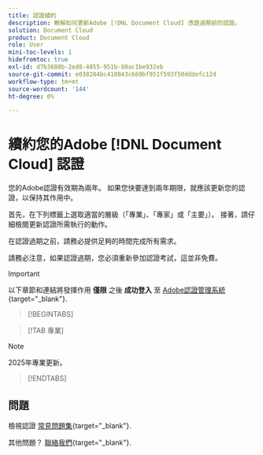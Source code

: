 ```yaml
---
title: 認證續約
description: 瞭解如何更新Adobe [!DNL Document Cloud] 憑證過期前的認證。
solution: Document Cloud
product: Document Cloud
role: User
mini-toc-levels: 1
hidefromtoc: true
exl-id: d7b3688b-2ed8-4855-951b-80ac1be932eb
source-git-commit: e038284bc410843c669bf951f593f50dddefc12d
workflow-type: tm+mt
source-wordcount: '144'
ht-degree: 0%

---
```


# 續約您的Adobe [!DNL Document Cloud] 認證

您的Adobe認證有效期為兩年。 如果您快要達到兩年期限，就應該更新您的認證，以保持其作用中。

首先，在下列標籤上選取適當的層級（「專業」、「專家」或「主要」）。 接著，請仔細檢閱更新認證所需執行的動作。

在認證過期之前，請務必提供足夠的時間完成所有需求。

請務必注意，如果認證過期，您必須重新參加認證考試，這並非免費。

>[!IMPORTANT]
>
>以下章節和連結將發揮作用 **僅限** 之後 **成功登入** 至 [Adobe認證管理系統](https://www.certmetrics.com/adobe){target="_blank"}.

>[!BEGINTABS]

>[!TAB 專業]

>[!NOTE]
>
>2025年專業更新。

>[!ENDTABS]

## 問題

檢視認證 [常見問題集](https://experienceleague.adobe.com/docs/certification/certification/faq.html){target="_blank"}.

其他問題？ [聯絡我們](mailto:certif@adobe.com){target="_blank"}.
